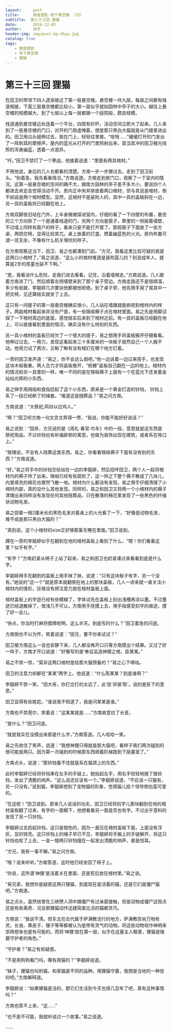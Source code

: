 ```yaml
---
layout:     post
title:      敦煌遗影·地下悬空楼 （33）
subtitle:  第三十三回 狸猫
date:       2016-12-03
author:     沐杰
header-img: img/post-bg-dhyy.jpg
catalog: true
tags:
    - 敦煌遗影
    - 地下悬空楼
    - 狸猫
---
```

# 第三十三回 狸猫

在田卫的带领下四人逐渐接近了第一层悬空楼。悬空楼一共九层，每层之间都有栈道相接，下面三层悬空楼都比较小，第一层似乎就如园林中亭子的大小。越往上悬空楼的规模越大，到了七层以上每一层都跟一个庭院般，颇具规模。

栈道通到悬空楼近处连着一个平台，四周有栏杆，活动空间立即大了起来。几人来到了一层悬空楼的门口，对开的门扇虚掩着，想是那只黑白大猫就是从门缝里进出的。田卫用瓜头槌伸过去，抵在门上，轻轻往里推。“吱呀……”缓缓打开的门发出了一阵刺耳的摩擦声，屋内的蓝光从打开的门里照射出来，首当其冲的田卫被光线照的浑身幽蓝，透着一点诡异。

“吁。”田卫不禁打了一个寒战，他接着说道：“里面有两具棺材。”

不用他说，身后的几人也都看的清楚。方南一步一步挪过去，走到了田卫前头。“别着急，我先看看情况。”方南说道。方南走到房门口，观察了一下室内的情况。这第一层悬空楼的空间的确不大，跟南方园林的亭子差不多大小，要说四个人都进去肯定会觉得活动不开。房内正中央并排放着两口棺材，但与其说是棺材，倒不如说是两个棺材模型。显然，这棺材不是装殓人的，其中一具的盖板斜在一边，另一具的盖板则已经翻在地上。

方南双脚依旧站在门外，上半身微微探进室内，仔细的看了一下四壁的布置，悬空的三个方向除了一个是通着栈道的门，另两个方向是窗子，靠里的一侧挨着墙壁，不过墙上同样有窗户的样子，看来只是不能打开罢了。那假窗子下面放了一张方桌，两把交椅，显得比较突兀。桌上放着的灯盏，燃着幽蓝色的火光。房内布置可谓一览无余，不像有什么机关埋伏的样子。

在方南观察这当下，田卫、易之也都凑到门前。“方兄，我看这里比较可疑的就是这两口小棺材了。”易之说道，“这么小的棺材难道是装殓婴儿的？别说成年人，就算是2岁的孩童也装不下啊。”

“恩，我看没什么危险，走我们进去看看。记住，沿着墙根走。”方南说道。几人跟着方南进了门，然后顺着左侧墙壁来到了那个桌子旁边。方南走路还不是很顺溜，多少有些跛，李靓婷几次要扶他都被他拒绝。到了桌子旁，他先用手晃了晃其中一把交椅，见还算结实就坐了上去。

这只有一间屋子的第一层悬空楼确实很小，几人站在墙跟就能俯视到棺材内的样子。两副棺材看起来并没有尸首，有一些锦缎褥子点在棺材里面。易之先是用脚试探了一下棺材周边的底面，感觉结实后来到了棺材近前。有一具的盖板已经翻在地上，可以直接看到里面的情况，确实没有什么特别的东西。

另一具小棺材的盖板已经欠了一个很大的缝子，易之想用手将盖板搬开仔细看看。他伸过过去，一用力，发现这看起来三十多厘米的一块板子居然自己一个人搬不动。他用力试了两次，又瞅了瞅有没有棺钉在哪个地方钉着。

一旁的田卫发声道：“易之，你不会这么弱吧。”他一边说着一边过来搭手，也发现这块木板极重。两人合力才将盖板推开，“桄榔”盖板自己翻在一边的地上。棺材内的情况和另一具里的一样，唯一不同的是在锦缎褥子上面有一个在蓝光下还发着金灿灿光辉的小东西。

易之伸手用拇指和食指捻起了这个小东西，原来是一个黄金打造的铃铛， 铃铛上系了一段已经断了的绳套。“难道这是随葬品？”易之问方南。

方南说道：“大祭祀,鸣铃以应鸡人。”

“啊？”田卫呗方南一句文言文弄得一愣，“我说，你能不能好好说话？”

易之说到：“田哥，方兄说的是《周礼·春官·巾车》中的一段，意思就是这东西是祭祀用品。不过铃铛也有祈福辟邪的寓意，也做为装饰出现在建筑，或者系在牲口上。”

“按理说，不会有人陪葬这类东西。易之，你看看锦缎褥子下面有没有别的东西？”方南说道。

“好。”易之将手中的铃铛交给站在一边的李靓婷，然后招呼田卫，两个人一起将棺材内的褥子拎了出来。锦缎已经有些腐败了，这一拎之下整个褥子散成了几块儿，内里填充的棉花也骤然飞散一地。棺材内什么都没有发现，易之用手仔细清理了小棺材内部，真的没什么其他发现。同样的，易之和田卫又将两一个小棺材内的褥子清理出来同样没有发现任何其他陪葬品，只在散落的棉花里发现了一些黑色的纤维状动物毛发。

易之捏着一根2厘米长的黑色毛发对着桌上的火光看了一下，“好像是动物毛发，难不成是那只黑白大猫的？”

“真别说，这个小棺材的size正好够那畜生睡在里面。”田卫说到。

蹲在一旁的李靓婷似乎在翻到在地的棺材盖板上看到了什么，“喂！你们看看这里？似乎有字。”

“有字？”方南赶紧从椅子上站了起来，易之和田卫也赶紧凑过来看看到底是什么字。

李靓婷用手在翻到的盖板上用手抹了抹，说道：“只有这块板子有字，另一个没有。”她说的“这一个”就是原本就翻倒在地上的那块盖板，几人一进来就一直关注小棺材内的情形，压根没有把注意力放在棺材盖板上面。

棺材盖板上的字迹已经有些模糊了，字体试先在盖板上刻出浅槽再涂以墨。不过墨迹已经退散掉了，很浅几不可认。方南用手抚摸上去，用手指感受刻字的痕迹，摸了好一会儿。

“快点，你当时打麻将摸牌呢啊，这么半天。到底写的什么？”田卫着急的问道。

方南倒也不以为忤，笑着说道：“田兄，要不你来试试？”

田卫被方南这么一说也安静下来，几人都没再开口只等方南摸出个结果。又过了好一阵子，方南才开口说道：“好像写的是‘奉旨监造神狸之棺，臣某某。”

易之不禁一惊，“莫非这两口棺材是给那大猫预备的？”易之心下嘀咕。

田卫的注意力却都在“某某”两字上。他说道：“什么陈某某？到底谁啊？”

李靓婷不禁一笑，“田大哥，你打岔打的太远了，此‘臣’非彼‘陈’。说的是臣下的意思。”

田卫显得有些尴尬，“谁说我不知道了，我是问某某是谁。”

方南也不禁莞尔，笑着说：“这某某就是……”方南故意拉了长音。

“是什么？”田卫问道。

“就是我实在没摸出来那是什么字。”方南答道。几人哈哈一笑。

易之先收住了笑声，说道：“我想神狸只得就是那大猫吧，看样子我们两次碰到的很可能是两只。因为第一次碰到的时候那东西顺着阶梯跑到下层墓室了。”

方南点头，说道：“那铃铛备不住就是系在猫颈上的东西。”

此时李靓婷已经将铃铛串在左手的手链上，她抬起左手，用右手轻轻地拨了拨铃铛，发出了清脆的响声。“这么说还应该有一个。”李靓婷说道，“不应该一只猫有，另一只没有。”说到猫，李靓婷想到了宠物猫的形象，觉得猫儿挂个领导倒也蛮可爱的。

“在这呢！”田卫说到。原来几人说话的功夫，田卫已经将刻字儿那块翻到在地的棺材盖板翻了过来，有字的一面朝下，他想看看另一面是否也有字。不过出乎意料的发现了另一只铃铛。

李靓婷过去拾起铃铛，这只是银色的，因为一直压在棺材盖板下面，上面没有浮灰，显的锃亮。这只铃铛上的绳子早已不见，李靓婷将手腕上的手链解开，将这只铃铛也栓了上去，一金一银两只铃铛撞在一起发出清脆的响声，甚是悦耳。

“方兄，我有一事不解。”易之问方南。

“哦？说来听听。”方南答道，这时他已经坐回了椅子上。

“你说，这所谓’神狸‘是活着关在里面，还是死后放在棺材里。”易之说。

“易兄弟，我想你是疑惑这两只狸猫，到底现在是活着的猫，还是它们是僵尸猫吧。”方南道。

易之点头，虽然他曾在三峡僰人洞中跟僵尸有过亲密接触，但是动物成僵尸这观点还是有些离奇，况且那狸猫动作迅捷简直比活的猫都灵巧。

方南说：“我说不清。但东北在古代属于萨满教流行的地方，萨满教崇尚万物有灵。长虫、黄皮子、狸子等等都被认为是带有灵气的动物。将这些动物视作神明来崇拜想来也是有可能的。而将’神狸‘放在第一层，似乎在这墓主人眼里，狸猫是陵墓守护者的角色。”

“守护者？”易之有些疑惑。

“不是用狗狗看门吗，哪有用猫的？”李靓婷说道。

“妹子，狸猫也叫豹猫，和家猫是不同的品种。用狸猫守墓，我想是当地的一种信仰吧。”方南解释道。

李靓婷说：“如果狸猫是活的，那它们生活到今天也得几百年了吧，真有这种事情吗？”

方南也答不上来，“这……”

“也不是不可能，我就听说过一个故事。”易之说道。

……



